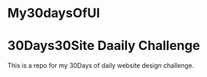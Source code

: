 # My30daysOfUI
<h1>30Days30Site Daaily Challenge</h1>
This is a repo for my 30Days of daily website design challenge.
